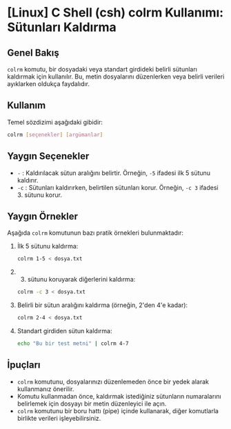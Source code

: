 # [Linux] C Shell (csh) colrm Kullanımı: Sütunları Kaldırma

## Genel Bakış
`colrm` komutu, bir dosyadaki veya standart girdideki belirli sütunları kaldırmak için kullanılır. Bu, metin dosyalarını düzenlerken veya belirli verileri ayıklarken oldukça faydalıdır.

## Kullanım
Temel sözdizimi aşağıdaki gibidir:

```bash
colrm [seçenekler] [argümanlar]
```

## Yaygın Seçenekler
- `-` : Kaldırılacak sütun aralığını belirtir. Örneğin, `-5` ifadesi ilk 5 sütunu kaldırır.
- `-c` : Sütunları kaldırırken, belirtilen sütunları korur. Örneğin, `-c 3` ifadesi 3. sütunu korur.
  
## Yaygın Örnekler
Aşağıda `colrm` komutunun bazı pratik örnekleri bulunmaktadır:

1. İlk 5 sütunu kaldırma:
   ```bash
   colrm 1-5 < dosya.txt
   ```

2. 3. sütunu koruyarak diğerlerini kaldırma:
   ```bash
   colrm -c 3 < dosya.txt
   ```

3. Belirli bir sütun aralığını kaldırma (örneğin, 2'den 4'e kadar):
   ```bash
   colrm 2-4 < dosya.txt
   ```

4. Standart girdiden sütun kaldırma:
   ```bash
   echo "Bu bir test metni" | colrm 4-7
   ```

## İpuçları
- `colrm` komutunu, dosyalarınızı düzenlemeden önce bir yedek alarak kullanmanız önerilir.
- Komutu kullanmadan önce, kaldırmak istediğiniz sütunların numaralarını belirlemek için dosyayı bir metin düzenleyici ile açın.
- `colrm` komutunu bir boru hattı (pipe) içinde kullanarak, diğer komutlarla birlikte verileri işleyebilirsiniz.